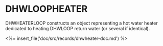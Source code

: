 # DHWLOOPHEATER

DHWHEATERLOOP constructs an object representing a hot water heater dedicated to heating DHWLOOP return water (or several if identical).

<%= insert_file('doc/src/records/dhwheater-doc.md') %>
